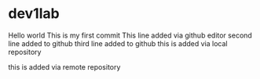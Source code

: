 
# dev1lab
Hello world
This is my first commit
This line added via github editor
second line added to github
third line added to github
this is added via local repository


this is added via remote repository
